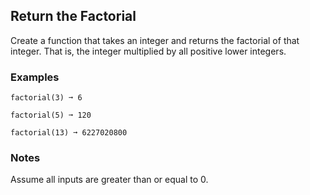 ## Return the Factorial
Create a function that takes an integer and returns the factorial of that integer. That is, the integer multiplied by all positive lower integers.

### Examples
```
factorial(3) ➞ 6

factorial(5) ➞ 120

factorial(13) ➞ 6227020800
```

### Notes
Assume all inputs are greater than or equal to 0.